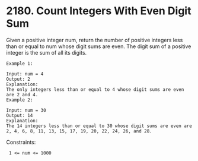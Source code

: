 # 2180. Count Integers With Even Digit Sum

Given a positive integer num, return the number of positive integers less than or equal to num whose digit sums are even.
The digit sum of a positive integer is the sum of all its digits.

```
Example 1:

Input: num = 4
Output: 2
Explanation:
The only integers less than or equal to 4 whose digit sums are even are 2 and 4.    
Example 2:

Input: num = 30
Output: 14
Explanation:
The 14 integers less than or equal to 30 whose digit sums are even are
2, 4, 6, 8, 11, 13, 15, 17, 19, 20, 22, 24, 26, and 28.
```

Constraints:

``` 1 <= num <= 1000``` 